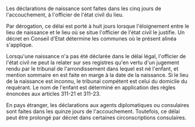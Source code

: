 Les déclarations de naissance sont faites dans les cinq jours de l'accouchement, à l'officier de l'état civil du lieu. 


Par dérogation, ce délai est porté à huit jours lorsque l'éloignement entre le lieu de naissance et le lieu où se situe l'officier de l'état civil le justifie. Un décret en Conseil d'Etat détermine les communes où le présent alinéa s'applique. 


Lorsqu'une naissance n'a pas été déclarée dans le délai légal, l'officier de l'état civil ne peut la relater sur ses registres qu'en vertu d'un jugement rendu par le tribunal de l'arrondissement dans lequel est né l'enfant, et mention sommaire en est faite en marge à la date de la naissance. Si le lieu de la naissance est inconnu, le tribunal compétent est celui du domicile du requérant. Le nom de l'enfant est déterminé en application des règles énoncées aux articles 311-21 et 311-23. 


En pays étranger, les déclarations aux agents diplomatiques ou consulaires sont faites dans les quinze jours de l'accouchement. Toutefois, ce délai peut être prolongé par décret dans certaines circonscriptions consulaires.

